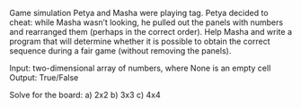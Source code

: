 Game simulation
Petya and Masha were playing tag. Petya decided to cheat: while Masha wasn’t looking, he pulled out the panels with numbers and rearranged them (perhaps in the correct order). Help Masha and write a program that will determine whether it is possible to obtain the correct sequence during a fair game (without removing the panels).

Input: two-dimensional array of numbers, where None is an empty cell
Output: True/False

Solve for the board:
a) 2x2
b) 3x3
c) 4x4
